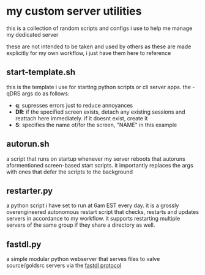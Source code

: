 # my custom server utilities

this is a collection of random scripts and configs i use to help me manage my dedicated server

these are not intended to be taken and used by others as these are made explicitly for my own workflow, i just have them here to reference

## start-template.sh
this is the template i use for starting python scripts or cli server apps. the -qDRS args do as follows:
- **q**: supresses errors just to reduce annoyances
- **DR**: if the specified screen exists, detach any existing sessions and reattach here immediately. if it doesnt exist, create it
- **S**: specifies the name of/for the screen, "NAME" in this example

## autorun.sh
a script that runs on startup whenever my server reboots that autoruns aformentioned screen-based start scripts. it importantly replaces the args with ones that defer the scripts to the background

## restarter.py
a python script i have set to run at 6am EST every day. it is a grossly overengineered autonomous restart script that checks, restarts and updates servers in accordance to my workflow. it supports restarting multiple servers of the same group if they share a directory as well.

## fastdl.py
a simple modular python webserver that serves files to valve source/goldsrc servers via the [fastdl protocol](https://developer.valvesoftware.com/wiki/FastDL)